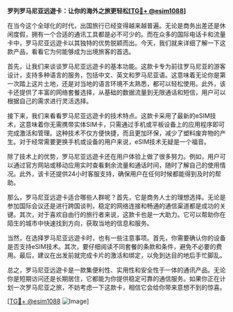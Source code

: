 **罗列罗马尼亚远遊卡：让你的海外之旅更轻松[[TG💪+ @esim1088](https://t.me/s/esim1088)]**

在当今这个全球化的时代，出国旅行已经变得越来越普遍。无论是商务出差还是休闲度假，拥有一个合适的通讯工具都是必不可少的。而在众多的国际电话卡和流量卡中，罗马尼亚远遊卡以其独特的优势脱颖而出。今天，我们就来详细了解一下这款产品，看看它为何能够成为出境旅客的首选。

首先，让我们来谈谈罗马尼亚远遊卡的基本功能。这款卡专为前往罗马尼亚的游客设计，支持多种语言的服务，包括中文、英文和罗马尼亚语。这意味着无论你是第一次踏上这片土地，还是对当地的语言环境不太熟悉，都可以轻松使用。此外，该卡还提供了丰富的网络套餐选择，从基础的数据流量到无限通话和短信，用户可以根据自己的需求进行灵活选择。

接下来，我们来看看罗马尼亚远遊卡的技术特点。这款卡采用了最新的eSIM技术，这意味着你无需携带实体SIM卡，只需通过手机或平板设备上的应用程序即可完成激活和管理。这种技术不仅方便快捷，而且更加环保，减少了塑料废弃物的产生。对于经常需要更换手机或设备的用户来说，eSIM技术无疑是一个福音。

除了技术上的优势，罗马尼亚远遊卡还在用户体验上做了很多努力。例如，用户可以通过官方网站或移动应用实时查看剩余流量和通话时间，随时了解自己的使用情况。此外，该卡还提供24小时客服支持，确保用户在任何时候都能得到及时的帮助。

那么，罗马尼亚远遊卡适合哪些人群呢？首先，它是商务人士的理想选择。无论是参加国际会议还是进行跨国谈判，稳定的网络连接和畅通的通信渠道都是成功的关键。其次，对于喜欢自由行的旅行者来说，这款卡也是一大助力。它可以帮助你在陌生的城市中快速找到方向，获取当地的信息和服务。

当然，在选择罗马尼亚远遊卡时，也有一些注意事项。首先，你需要确认你的设备是否支持eSIM技术。其次，要仔细阅读不同套餐的条款和条件，避免不必要的费用。最后，建议在出发前就完成卡片的激活和绑定，以免到达目的地后手忙脚乱。

总之，罗马尼亚远遊卡是一款集便利性、实用性和安全性于一体的通讯产品。无论你是短期访问还是长期居住，它都能为你提供稳定可靠的通信服务。如果你正在计划一次罗马尼亚之旅，不妨考虑一下这款卡，相信它会给你带来意想不到的惊喜。

[[TG💪+ @esim1088](https://t.me/s/esim1088) ![Image](https://i.postimg.cc/4NQfJmqS/Snipaste-2025-05-13-00-14-12.png)]